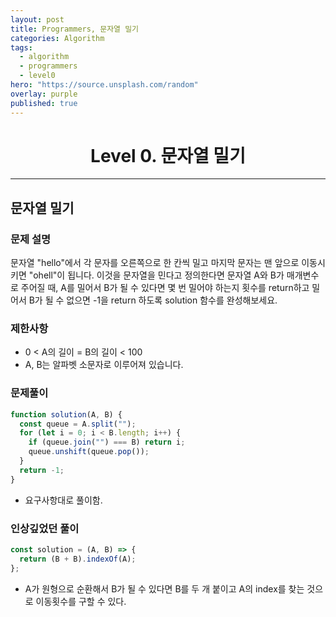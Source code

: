 ```yaml
---
layout: post
title: Programmers, 문자열 밀기
categories: Algorithm
tags:
  - algorithm
  - programmers
  - level0
hero: "https://source.unsplash.com/random"
overlay: purple
published: true
---
```


<center>

# Level 0. 문자열 밀기

</center>

---

## 문자열 밀기

### 문제 설명

문자열 "hello"에서 각 문자를 오른쪽으로 한 칸씩 밀고 마지막 문자는 맨 앞으로 이동시키면 "ohell"이 됩니다. 이것을 문자열을 민다고 정의한다면 문자열 A와 B가 매개변수로 주어질 때, A를 밀어서 B가 될 수 있다면 몇 번 밀어야 하는지 횟수를 return하고 밀어서 B가 될 수 없으면 -1을 return 하도록 solution 함수를 완성해보세요.

### 제한사항

- 0 < A의 길이 = B의 길이 < 100
- A, B는 알파벳 소문자로 이루어져 있습니다.

### 문제풀이

```js
function solution(A, B) {
  const queue = A.split("");
  for (let i = 0; i < B.length; i++) {
    if (queue.join("") === B) return i;
    queue.unshift(queue.pop());
  }
  return -1;
}
```

- 요구사항대로 풀이함.

### 인상깊었던 풀이

```js
const solution = (A, B) => {
  return (B + B).indexOf(A);
};
```

- A가 원형으로 순환해서 B가 될 수 있다면 B를 두 개 붙이고 A의 index를 찾는 것으로 이동횟수를 구할 수 있다.
